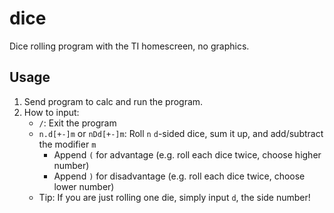# dice
Dice rolling program with the TI homescreen, no graphics.

## Usage
1. Send program to calc and run the program.
2. How to input:
    - `/`: Exit the program
    - `n.d[+-]m` or `nDd[+-]m`: Roll `n` `d`-sided dice, sum it up, and add/subtract the modifier `m`
        * Append `(` for advantage (e.g. roll each dice twice, choose higher number)
        * Append `)` for disadvantage (e.g. roll each dice twice, choose lower number)
    - Tip: If you are just rolling one die, simply input `d`, the side number!
